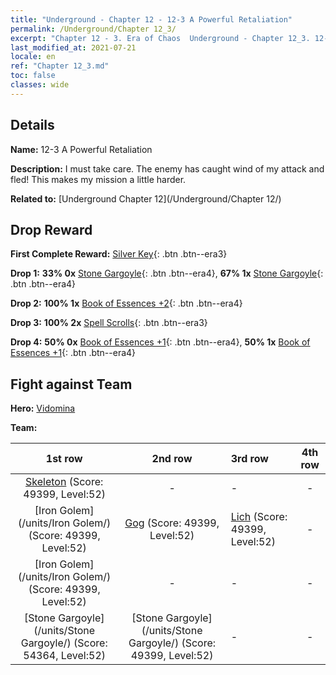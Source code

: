 ```yaml
---
title: "Underground - Chapter 12 - 12-3 A Powerful Retaliation"
permalink: /Underground/Chapter 12_3/
excerpt: "Chapter 12 - 3. Era of Chaos  Underground - Chapter 12_3. 12-3 A Powerful Retaliation"
last_modified_at: 2021-07-21
locale: en
ref: "Chapter 12_3.md"
toc: false
classes: wide
---
```


## Details

 **Name:** 12-3 A Powerful Retaliation

 **Description:** I must take care. The enemy has caught wind of my attack and fled! This makes my mission a little harder.

 **Related to:** [Underground Chapter 12](/Underground/Chapter 12/)

## Drop Reward

 **First Complete Reward:** [Silver Key](/Items/con_693/){: .btn .btn--era3}

 **Drop 1:** **33% 0x** [Stone Gargoyle](/Items/unt_236/){: .btn .btn--era4}, **67% 1x** [Stone Gargoyle](/Items/unt_236/){: .btn .btn--era4}

 **Drop 2:** **100% 1x** [Book of Essences +2](/Items/mat_53/){: .btn .btn--era4}

 **Drop 3:** **100% 2x** [Spell Scrolls](/Items/con_694/){: .btn .btn--era3}

 **Drop 4:** **50% 0x** [Book of Essences +1](/Items/mat_46/){: .btn .btn--era4}, **50% 1x** [Book of Essences +1](/Items/mat_46/){: .btn .btn--era4}


## Fight against Team
 **Hero:** [Vidomina](/heroes/Vidomina/)

 **Team:**


  | 1st row | 2nd row | 3rd row | 4th row |
  |:----:|:----:|:----|:----:|
  | [Skeleton](/units/Skeleton/) (Score: 49399, Level:52)  | - | - | - |
  | [Iron Golem](/units/Iron Golem/) (Score: 49399, Level:52)  | [Gog](/units/Gog/) (Score: 49399, Level:52)  | [Lich](/units/Lich/) (Score: 49399, Level:52)  | - |
  | [Iron Golem](/units/Iron Golem/) (Score: 49399, Level:52)  | - | - | - |
  | [Stone Gargoyle](/units/Stone Gargoyle/) (Score: 54364, Level:52)  | [Stone Gargoyle](/units/Stone Gargoyle/) (Score: 49399, Level:52)  | - | - |


